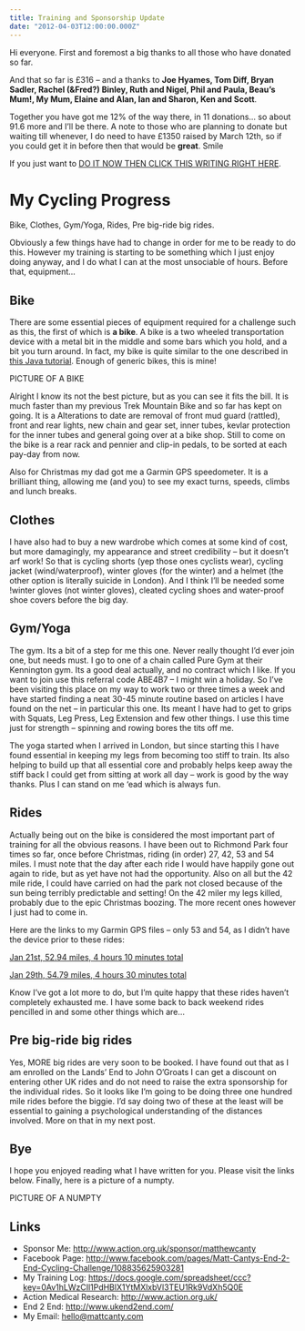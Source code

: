 ```yaml
---
title: Training and Sponsorship Update
date: "2012-04-03T12:00:00.000Z"
---
```


Hi everyone. First and foremost a big thanks to all those who have donated so far.

And that so far is £316 – and a thanks to **Joe Hyames, Tom Diff, Bryan Sadler,
Rachel (&Fred?) Binley, Ruth and Nigel, Phil and Paula, Beau’s Mum!, My Mum,
Elaine and Alan, Ian and Sharon, Ken and Scott**.

Together you have got me 12% of the way there, in 11 donations… so about 91.6
more and I’ll be there. A note to those who are planning to donate but waiting
till whenever, I do need to have £1350 raised by March 12th, so if you could
get it in before then that would be **great**. Smile

If you just want to
[DO IT NOW THEN CLICK THIS WRITING RIGHT HERE](http://www.action.org.uk/sponsor/matthewcanty).

# My Cycling Progress
Bike, Clothes, Gym/Yoga, Rides, Pre big-ride big rides.

Obviously a few things have had to change in order for me to be ready to do this.
However my training is starting to be something which I just enjoy doing anyway,
and I do what I can at the most unsociable of hours. Before that, equipment...

## Bike
There are some essential pieces of equipment required for a challenge such as
this, the first of which is **a bike**. A bike is a two wheeled transportation
device with a metal bit in the middle and some bars which you hold, and a bit
you turn around. In fact, my bike is quite similar to the one described in [this
Java tutorial](http://docs.oracle.com/javase/tutorial/java/concepts/class.html).
Enough of generic bikes, this is mine!

PICTURE OF A BIKE

Alright I know its not the best picture, but as you can see it fits the bill. It
is much faster than my previous Trek Mountain Bike and so far has kept on going.
It is a Alterations to date are removal of front mud guard (rattled), front and
rear lights, new chain and gear set, inner tubes, kevlar protection for the
inner tubes and general going over at a bike shop. Still to come on the bike is
a rear rack and pennier and clip-in pedals, to be sorted at each pay-day from
now.

Also for Christmas my dad got me a Garmin GPS speedometer. It is a brilliant
thing, allowing me (and you) to see my exact turns, speeds, climbs and lunch
breaks.

## Clothes
I have also had to buy a new wardrobe which comes at some kind of cost, but more
damagingly, my appearance and street credibility – but it doesn’t arf work! So
that is cycling shorts (yep those ones cyclists wear), cycling jacket
(wind/waterproof), winter gloves (for the winter) and a helmet (the other option
is literally suicide in London). And I think I’ll be needed some !winter gloves
(not winter gloves), cleated cycling shoes and water-proof shoe covers before
the big day.

## Gym/Yoga
The gym. Its a bit of a step for me this one. Never really thought I’d ever join
one, but needs must. I go to one of a chain called Pure Gym at their Kennington
gym. Its a good deal actually, and no contract which I like. If you want to join
use this referral code ABE4B7 – I might win a holiday. So I’ve been visiting this
place on my way to work two or three times a week and have started finding a
neat 30-45 minute routine based on articles I have found on the net – in
particular this one. Its meant I have had to get to grips with Squats, Leg Press,
Leg Extension and few other things. I use this time just for strength – spinning
and rowing bores the tits off me.

The yoga started when I arrived in London, but since starting this I have found
essential in keeping my legs from becoming too stiff to train. Its also helping
to build up that all essential core and probably helps keep away the stiff back
I could get from sitting at work all day – work is good by the way thanks. Plus
I can stand on me ‘ead which is always fun.

## Rides
Actually being out on the bike is considered the most important part of training
for all the obvious reasons. I have been out to Richmond Park four times so far,
once before Christmas, riding (in order) 27, 42, 53 and 54 miles. I must note
that the day after each ride I would have happily gone out again to ride, but as
yet have not had the opportunity. Also on all but the 42 mile ride, I could have
carried on had the park not closed because of the sun being terribly predictable
and setting! On the 42 miler my legs killed, probably due to the epic Christmas
boozing. The more recent ones however I just had to come in.

Here are the links to my Garmin GPS files – only 53 and 54, as I didn’t have the
device prior to these rides:

[Jan 21st, 52.94 miles, 4 hours 10 minutes total](https://www.strava.com/activities/7170821)

[Jan 29th, 54.79 miles, 4 hours 30 minutes total](https://www.strava.com/activities/7170822)

Know I’ve got a lot more to do, but I’m quite happy that these rides haven’t 
completely exhausted me. I have some back to back weekend rides pencilled in and
some other things which are…

## Pre big-ride big rides
Yes, MORE big rides are very soon to be booked. I have found out that as I am
enrolled on the Lands’ End to John O’Groats I can get a discount on entering
other UK rides and do not need to raise the extra sponsorship for the individual
rides. So it looks like I’m going to be doing three one hundred mile rides 
before the biggie. I’d say doing two of these at the least will be essential to
gaining a psychological understanding of the distances involved. More on that in
my next post.

## Bye
I hope you enjoyed reading what I have written for you. Please visit the links
below. Finally, here is a picture of a numpty.

PICTURE OF A NUMPTY

##  Links
* Sponsor Me: http://www.action.org.uk/sponsor/matthewcanty
* Facebook Page: http://www.facebook.com/pages/Matt-Cantys-End-2-End-Cycling-Challenge/108835625903281
* My Training Log: https://docs.google.com/spreadsheet/ccc?key=0Av1hLWzCIl1PdHBlX1YtMXlxbVl3TEU1Rk9VdXh5Q0E
* Action Medical Research: http://www.action.org.uk/
* End 2 End: http://www.ukend2end.com/
* My Email: hello@mattcanty.com
